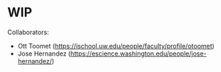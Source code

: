 # WIP
Collaborators: 
  - Ott Toomet (https://ischool.uw.edu/people/faculty/profile/otoomet)
  - Jose Hernandez (https://escience.washington.edu/people/jose-hernandez/)
